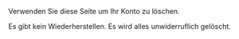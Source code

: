 Verwenden Sie diese Seite um Ihr Konto zu löschen.

Es gibt kein Wiederherstellen. Es wird alles unwiderruflich gelöscht.